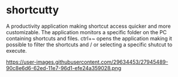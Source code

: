 # shortcutty
A productivity application making shortcut access quicker and more customizable. 
The application monitors a specific folder on the PC containing shortcuts and files.
ctrl+~ opens the application making it possible to filter the shortcuts and / or selecting a specific shutcut to execute.

https://user-images.githubusercontent.com/29634453/27945489-90c8e6d6-62ed-11e7-96d1-efe24a359028.png
